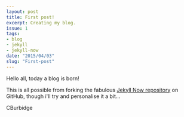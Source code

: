 ```yaml
---
layout: post
title: First post!
excerpt: Creating my blog.
issue: 1
tags:
- blog
- jekyll
- jekyll-now
date: "2015/04/03"
slug: "First-post"
---
```


Hello all, today a blog is born!

This is all possible from forking the fabulous [Jekyll Now repository](https://github.com/barryclark/jekyll-now) on GitHub, though i'll try and personalise it a bit...  

CBurbidge